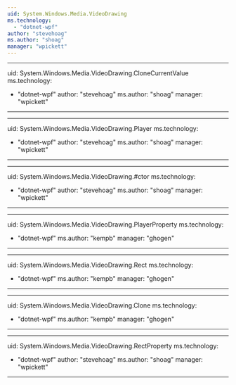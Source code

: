 ```yaml
---
uid: System.Windows.Media.VideoDrawing
ms.technology: 
  - "dotnet-wpf"
author: "stevehoag"
ms.author: "shoag"
manager: "wpickett"
---
```


---
uid: System.Windows.Media.VideoDrawing.CloneCurrentValue
ms.technology: 
  - "dotnet-wpf"
author: "stevehoag"
ms.author: "shoag"
manager: "wpickett"
---

---
uid: System.Windows.Media.VideoDrawing.Player
ms.technology: 
  - "dotnet-wpf"
author: "stevehoag"
ms.author: "shoag"
manager: "wpickett"
---

---
uid: System.Windows.Media.VideoDrawing.#ctor
ms.technology: 
  - "dotnet-wpf"
author: "stevehoag"
ms.author: "shoag"
manager: "wpickett"
---

---
uid: System.Windows.Media.VideoDrawing.PlayerProperty
ms.technology: 
  - "dotnet-wpf"
ms.author: "kempb"
manager: "ghogen"
---

---
uid: System.Windows.Media.VideoDrawing.Rect
ms.technology: 
  - "dotnet-wpf"
ms.author: "kempb"
manager: "ghogen"
---

---
uid: System.Windows.Media.VideoDrawing.Clone
ms.technology: 
  - "dotnet-wpf"
ms.author: "kempb"
manager: "ghogen"
---

---
uid: System.Windows.Media.VideoDrawing.RectProperty
ms.technology: 
  - "dotnet-wpf"
author: "stevehoag"
ms.author: "shoag"
manager: "wpickett"
---
